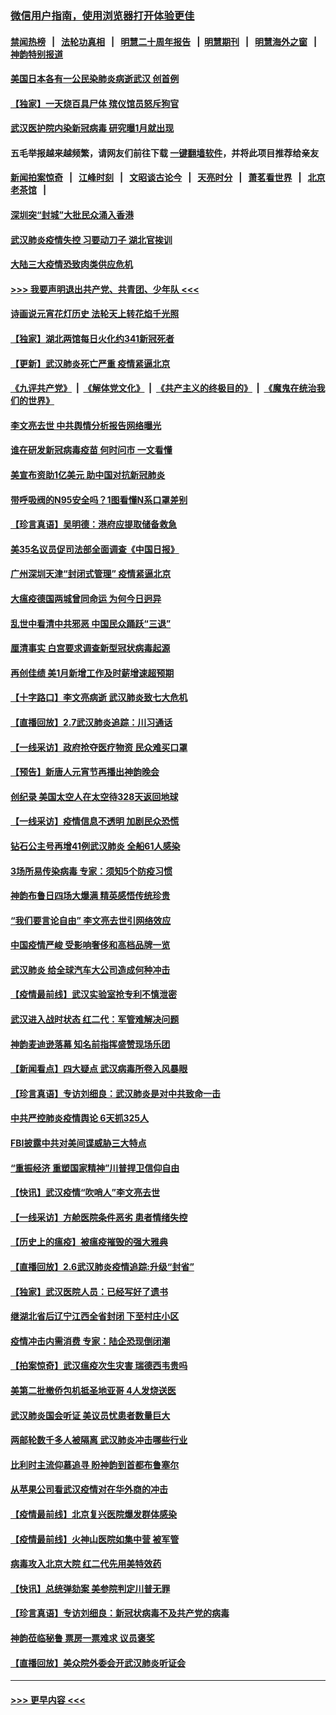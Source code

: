 ### [微信用户指南，使用浏览器打开体验更佳](https://github.com/gfw-breaker/banned-news1/blob/master/indexes/wechat-guide.md?t=0)
#### [禁闻热榜](热点新闻.md?t=0)  &nbsp;&nbsp;|&nbsp;&nbsp; [法轮功真相](https://github.com/gfw-breaker/truth/blob/master/README.md?t=0) &nbsp;&nbsp;|&nbsp;&nbsp; [明慧二十周年报告](https://github.com/gfw-breaker/mh-reports/blob/master/README.md?t=0) &nbsp;&nbsp;|&nbsp;&nbsp;[明慧期刊](https://github.com/gfw-breaker/mh-qikan) &nbsp;&nbsp;|&nbsp;&nbsp; [明慧海外之窗](https://github.com/gfw-breaker/mh-news/blob/master/README.md?t=0) &nbsp;&nbsp;|&nbsp;&nbsp; [神韵特别报道](https://github.com/gfw-breaker/mh-news/blob/master/shenyun.md?t=0)
#### [美国日本各有一公民染肺炎病逝武汉 创首例](../pages/nf4514/n11853509.md?t=02081933) 
#### [【独家】一天烧百具尸体 殡仪馆员怒斥狗官](../pages/nf4514/n11853323.md?t=02081933) 
#### [武汉医护院内染新冠病毒 研究曝1月就出现](../pages/nf4514/n11852928.md?t=02081933) 
#### 五毛举报越来越频繁，请网友们前往下载 [一键翻墙软件](https://github.com/gfw-breaker/ssr-accounts)，并将此项目推荐给亲友
#### [新闻拍案惊奇](https://github.com/gfw-breaker/banned-news1/blob/master/pages/link4.md) &nbsp;&nbsp;|&nbsp;&nbsp; [江峰时刻](https://github.com/gfw-breaker/banned-news1/blob/master/pages/link4.md) &nbsp;&nbsp;|&nbsp;&nbsp; [文昭谈古论今](https://github.com/gfw-breaker/banned-news1/blob/master/pages/link4.md) &nbsp;&nbsp;|&nbsp;&nbsp; [天亮时分](https://github.com/gfw-breaker/banned-news1/blob/master/pages/link4.md) &nbsp;&nbsp;|&nbsp;&nbsp; [萧茗看世界](https://github.com/gfw-breaker/banned-news1/blob/master/pages/link4.md) &nbsp;&nbsp;|&nbsp;&nbsp; [北京老茶馆](https://github.com/gfw-breaker/banned-news1/blob/master/pages/link4.md) &nbsp;&nbsp;|&nbsp;&nbsp; 
#### [深圳突“封城”大批民众涌入香港](../pages/nf4514/n11853273.md?t=02081933) 
#### [武汉肺炎疫情失控 习要动刀子 湖北官挨训](../pages/nf4514/n11851103.md?t=02081933) 
#### [大陆三大疫情恐致肉类供应危机](../pages/nf4514/n11852769.md?t=02081933) 
#### [>>> 我要声明退出共产党、共青团、少年队 <<<](https://github.com/begood0513/goodnews/blob/master/quit/letter.md) 
#### [诗画说元宵花灯历史 法轮天上转花焰千光照](../pages/nf4514/n11839294.md?t=02081933) 
#### [【独家】湖北两馆每日火化约341新冠死者](../pages/nf4514/n11845444.md?t=02081933) 
#### [【更新】武汉肺炎死亡严重 疫情紧逼北京](../pages/nf4514/n11801312.md?t=02081933) 
#### [《九评共产党》](https://github.com/begood0513/9ping.md/blob/master/README.md) &nbsp;|&nbsp; [《解体党文化》](../../../../jtdwh.md/blob/master/README.md)  &nbsp;|&nbsp; [《共产主义的终极目的》](../../../../gczydzjmd.md/blob/master/README.md) &nbsp;|&nbsp; [《魔鬼在统治我们的世界》](../../../../mgztzwmdsj.md/blob/master/README.md) 
#### [李文亮去世 中共舆情分析报告网络曝光](../pages/nf4514/n11852868.md?t=02081933) 
#### [谁在研发新冠病毒疫苗 何时问市 一文看懂](../pages/nf4514/n11852840.md?t=02081933) 
#### [美宣布资助1亿美元 助中国对抗新冠肺炎](../pages/nf4514/n11852531.md?t=02081933) 
#### [带呼吸阀的N95安全吗？1图看懂N系口罩差别](../pages/nf4514/n11846752.md?t=02081933) 
#### [【珍言真语】吴明德：港府应提取储备救急](../pages/nf4514/n11852734.md?t=02081933) 
#### [美35名议员促司法部全面调查《中国日报》](../pages/nf4514/n11852435.md?t=02081933) 
#### [广州深圳天津“封闭式管理” 疫情紧逼北京](../pages/nf4514/n11852246.md?t=02081933) 
#### [大瘟疫德国两城曾同命运 为何今日迥异](../pages/nf4514/n11851768.md?t=02081933) 
#### [乱世中看清中共邪恶 中国民众踊跃“三退”](../pages/nf4514/n11835515.md?t=02081933) 
#### [厘清事实 白宫要求调查新型冠状病毒起源](../pages/nf4514/n11852106.md?t=02081933) 
#### [再创佳绩 美1月新增工作及时薪增速超预期](../pages/nf4514/n11852174.md?t=02081933) 
#### [【十字路口】李文亮病逝 武汉肺炎致七大危机](../pages/nf4514/n11850690.md?t=02081933) 
#### [【直播回放】2.7武汉肺炎追踪：川习通话](../pages/nf4514/n11851802.md?t=02081933) 
#### [【一线采访】政府抢夺医疗物资 民众难买口罩](../pages/nf4514/n11851017.md?t=02081933) 
#### [【预告】新唐人元宵节再播出神韵晚会](../pages/nf4514/n11843192.md?t=02081933) 
#### [创纪录 美国太空人在太空待328天返回地球](../pages/nf4514/n11851266.md?t=02081933) 
#### [【一线采访】疫情信息不透明 加剧民众恐慌](../pages/nf4514/n11850699.md?t=02081933) 
#### [钻石公主号再增41例武汉肺炎 全船61人感染](../pages/nf4514/n11850401.md?t=02081933) 
#### [3场所易传染病毒 专家：须知5个防疫习惯](../pages/nf4514/n11849662.md?t=02081933) 
#### [神韵布鲁日四场大爆满 精英感悟传统珍贵](../pages/nf4514/n11850709.md?t=02081933) 
#### [“我们要言论自由” 李文亮去世引网络效应](../pages/nf4514/n11850484.md?t=02081933) 
#### [中国疫情严峻 受影响奢侈和高档品牌一览](../pages/nf4514/n11850319.md?t=02081933) 
#### [武汉肺炎 给全球汽车大公司造成何种冲击](../pages/nf4514/n11850056.md?t=02081933) 
#### [【疫情最前线】武汉实验室抢专利不慎泄密](../pages/nf4514/n11850310.md?t=02081933) 
#### [武汉进入战时状态 红二代：军管难解决问题](../pages/nf4514/n11849976.md?t=02081933) 
#### [神韵麦迪逊落幕 知名前指挥盛赞现场乐团](../pages/nf4514/n11849316.md?t=02081933) 
#### [【新闻看点】四大疑点 武汉病毒所卷入风暴眼](../pages/nf4514/n11849608.md?t=02081933) 
#### [【珍言真语】专访刘细良：武汉肺炎是对中共致命一击](../pages/nf4514/n11849934.md?t=02081933) 
#### [中共严控肺炎疫情舆论 6天抓325人](../pages/nf4514/n11849529.md?t=02081933) 
#### [FBI披露中共对美间谍威胁三大特点](../pages/nf4514/n11849700.md?t=02081933) 
#### [“重振经济 重塑国家精神”川普捍卫信仰自由](../pages/nf4514/n11849641.md?t=02081933) 
#### [【快讯】武汉疫情“吹哨人”李文亮去世](../pages/nf4514/n11849459.md?t=02081933) 
#### [【一线采访】方舱医院条件恶劣 患者情绪失控](../pages/nf4514/n11848910.md?t=02081933) 
#### [【历史上的瘟疫】被瘟疫摧毁的强大雅典](../pages/nf4514/n11849036.md?t=02081933) 
#### [【直播回放】2.6武汉肺炎疫情追踪:升级“封省”](../pages/nf4514/n11848948.md?t=02081933) 
#### [【独家】武汉医院人员：已经写好了遗书](../pages/nf4514/n11848942.md?t=02081933) 
#### [继湖北省后辽宁江西全省封闭 下至村庄小区](../pages/nf4514/n11848814.md?t=02081933) 
#### [疫情冲击内需消费 专家：陆企恐现倒闭潮](../pages/nf4514/n11849265.md?t=02081933) 
#### [【拍案惊奇】武汉瘟疫次生灾害 瑞德西韦贵吗](../pages/nf4514/n11847587.md?t=02081933) 
#### [美第二批撤侨包机抵圣地亚哥 4人发烧送医](../pages/nf4514/n11847923.md?t=02081933) 
#### [武汉肺炎国会听证 美议员忧患者数量巨大](../pages/nf4514/n11844851.md?t=02081933) 
#### [两邮轮数千多人被隔离 武汉肺炎冲击哪些行业](../pages/nf4514/n11847456.md?t=02081933) 
#### [比利时主流仰慕追寻 盼神韵到首都布鲁塞尔](../pages/nf4514/n11847614.md?t=02081933) 
#### [从苹果公司看武汉疫情对在华外商的冲击](../pages/nf4514/n11847586.md?t=02081933) 
#### [【疫情最前线】北京复兴医院爆发群体感染](../pages/nf4514/n11847626.md?t=02081933) 
#### [【疫情最前线】火神山医院如集中营 被军管](../pages/nf4514/n11847524.md?t=02081933) 
#### [病毒攻入北京大院 红二代先用美特效药](../pages/nf4514/n11847427.md?t=02081933) 
#### [【快讯】总统弹劾案 美参院判定川普无罪](../pages/nf4514/n11847316.md?t=02081933) 
#### [【珍言真语】专访刘细良：新冠状病毒不及共产党的病毒](../pages/nf4514/n11847164.md?t=02081933) 
#### [神韵莅临秘鲁 票房一票难求 议员褒奖](../pages/nf4514/n11847036.md?t=02081933) 
#### [【直播回放】美众院外委会开武汉肺炎听证会](../pages/nf4514/n11846727.md?t=02081933) 

----
#### [ >>> 更早内容 <<< ](../indexes/nf4514-earlier.md)

